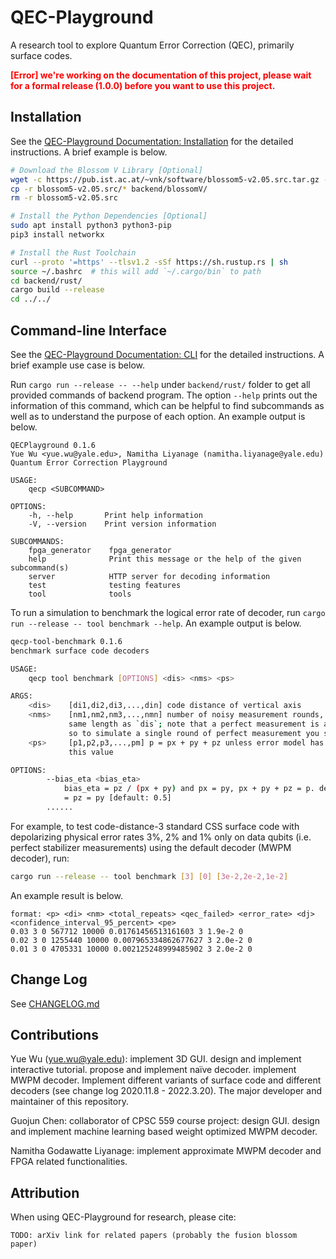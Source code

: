 # QEC-Playground

A research tool to explore Quantum Error Correction (QEC), primarily surface codes.

<strong style="color:red;">[Error] we're working on the documentation of this project, please wait for a formal release (1.0.0) before you want to use this project.</strong>

## Installation

See the [QEC-Playground Documentation: Installation](https://yuewuo.github.io/QEC-Playground/guide/installation.html) for the detailed instructions.
A brief example is below.

```bash
# Download the Blossom V Library [Optional]
wget -c https://pub.ist.ac.at/~vnk/software/blossom5-v2.05.src.tar.gz -O - | tar -xz
cp -r blossom5-v2.05.src/* backend/blossomV/
rm -r blossom5-v2.05.src

# Install the Python Dependencies [Optional]
sudo apt install python3 python3-pip
pip3 install networkx

# Install the Rust Toolchain
curl --proto '=https' --tlsv1.2 -sSf https://sh.rustup.rs | sh
source ~/.bashrc  # this will add `~/.cargo/bin` to path
cd backend/rust/
cargo build --release
cd ../../
```


## Command-line Interface

See the [QEC-Playground Documentation: CLI](https://yuewuo.github.io/QEC-Playground/guide/cli.html) for the detailed instructions.
A brief example use case is below.

Run `cargo run --release -- --help` under `backend/rust/` folder to get all provided commands of backend program.
The option `--help` prints out the information of this command, which can be helpful to find subcommands as well as to understand the purpose of each option.
An example output is below.

```init
QECPlayground 0.1.6
Yue Wu <yue.wu@yale.edu>, Namitha Liyanage (namitha.liyanage@yale.edu)
Quantum Error Correction Playground

USAGE:
    qecp <SUBCOMMAND>

OPTIONS:
    -h, --help       Print help information
    -V, --version    Print version information

SUBCOMMANDS:
    fpga_generator    fpga_generator
    help              Print this message or the help of the given subcommand(s)
    server            HTTP server for decoding information
    test              testing features
    tool              tools
```

To run a simulation to benchmark the logical error rate of decoder, run `cargo run --release -- tool benchmark --help`. An example output is below.

```bash
qecp-tool-benchmark 0.1.6
benchmark surface code decoders

USAGE:
    qecp tool benchmark [OPTIONS] <dis> <nms> <ps>

ARGS:
    <dis>    [di1,di2,di3,...,din] code distance of vertical axis
    <nms>    [nm1,nm2,nm3,...,nmn] number of noisy measurement rounds, must have exactly the
             same length as `dis`; note that a perfect measurement is always capped at the end,
             so to simulate a single round of perfect measurement you should set this to 0
    <ps>     [p1,p2,p3,...,pm] p = px + py + pz unless error model has special interpretation of
             this value

OPTIONS:
        --bias_eta <bias_eta>
            bias_eta = pz / (px + py) and px = py, px + py + pz = p. default to 1/2, which means px
            = pz = py [default: 0.5]
        ......
```

For example, to test code-distance-3 standard CSS surface code with depolarizing physical error rates 3%, 2% and 1% only on data qubits (i.e. perfect stabilizer measurements) using the default decoder (MWPM decoder), run:

```bash
cargo run --release -- tool benchmark [3] [0] [3e-2,2e-2,1e-2]
```

An example result is below.

```init
format: <p> <di> <nm> <total_repeats> <qec_failed> <error_rate> <dj> <confidence_interval_95_percent> <pe>
0.03 3 0 567712 10000 0.01761456513161603 3 1.9e-2 0
0.02 3 0 1255440 10000 0.007965334862677627 3 2.0e-2 0
0.01 3 0 4705331 10000 0.002125248999485902 3 2.0e-2 0
```


## Change Log

See [CHANGELOG.md](CHANGELOG.md)

## Contributions

Yue Wu (yue.wu@yale.edu): implement 3D GUI. design and implement interactive tutorial. propose and implement naïve decoder. implement MWPM decoder. Implement different variants of surface code and different decoders (see change log 2020.11.8 - 2022.3.20). The major developer and maintainer of this repository.

Guojun Chen: collaborator of CPSC 559 course project: design GUI. design and implement machine learning based weight optimized MWPM decoder.

Namitha Godawatte Liyanage: implement approximate MWPM decoder and FPGA related functionalities.


## Attribution

When using QEC-Playground for research, please cite:

```
TODO: arXiv link for related papers (probably the fusion blossom paper)
```
